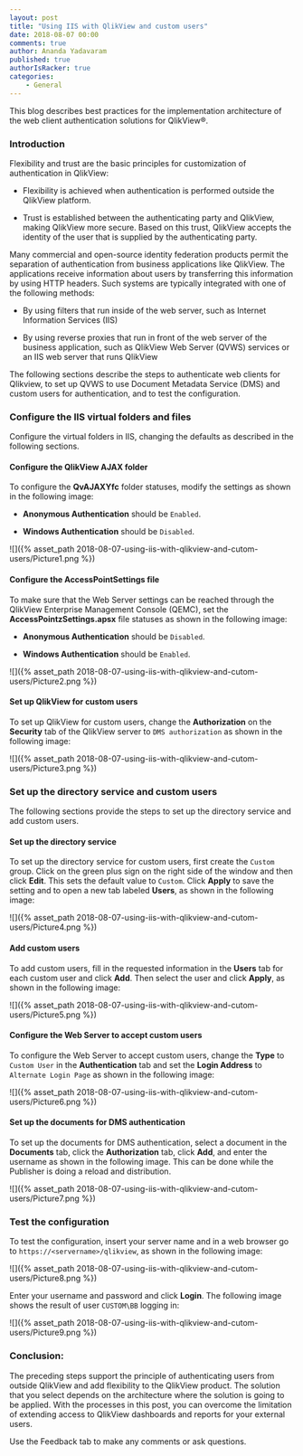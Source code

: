 ```yaml
---
layout: post
title: "Using IIS with QlikView and custom users"
date: 2018-08-07 00:00
comments: true
author: Ananda Yadavaram
published: true
authorIsRacker: true
categories:
    - General
---
```


This blog describes best practices for the implementation architecture
of the web client authentication solutions for QlikView&reg;.

<!-- more -->

### Introduction

Flexibility and trust are the basic principles for customization of authentication
in QlikView:

- Flexibility is achieved when authentication is performed outside the QlikView
platform.

- Trust is established between the authenticating party and QlikView, making
QlikView more secure. Based on this trust, QlikView accepts the identity of the
user that is supplied by the authenticating party.

Many commercial and open-source identity federation products permit the
separation of authentication from business applications like QlikView. The
applications receive information about users by transferring this information
by using HTTP headers. Such systems are typically integrated with
one of the following methods:

- By using filters that run inside of the web server, such as Internet Information
Services (IIS)

- By using reverse proxies that run in front of the web server
of the business application, such as QlikView Web Server (QVWS) services or
an IIS web server that runs QlikView

The following sections describe the steps to authenticate web clients for
Qlikview, to set up QVWS to use Document Metadata Service (DMS) and custom
users for authentication, and to test the configuration.

### Configure the IIS virtual folders and files

Configure the virtual folders in IIS, changing the defaults as described in the
following sections.

#### Configure the QlikView AJAX folder

To configure the **QvAJAXYfc** folder statuses, modify the settings as shown in
the following image:

- **Anonymous Authentication** should be ``Enabled``.

- **Windows Authentication** should be ``Disabled``.

![]({% asset_path 2018-08-07-using-iis-with-qlikview-and-cutom-users/Picture1.png %})

#### Configure the AccessPointSettings file

To make sure that the Web Server settings can be reached through the QlikView
Enterprise Management Console (QEMC), set the **AccessPointzSettings.apsx** file
statuses as shown in the following image:

- **Anonymous Authentication** should be ``Disabled``.

- **Windows Authentication** should be ``Enabled``.

![]({% asset_path 2018-08-07-using-iis-with-qlikview-and-cutom-users/Picture2.png %})

#### Set up QlikView for custom users

To set up QlikView for custom users, change the **Authorization** on the
**Security** tab of the QlikView server to ``DMS authorization`` as shown in
the following image:

![]({% asset_path 2018-08-07-using-iis-with-qlikview-and-cutom-users/Picture3.png %})

### Set up the directory service and custom users

The following sections provide the steps to set up the directory
service and add custom users.

#### Set up the directory service

To set up the directory service for custom users, first create the ``Custom``
group. Click on the green plus sign on the right side of the window and then
click **Edit**. This sets the default value to ``Custom``. Click **Apply** to
save the setting and to open a new tab labeled **Users**, as shown in the
following image:

![]({% asset_path 2018-08-07-using-iis-with-qlikview-and-cutom-users/Picture4.png %})

#### Add custom users

To add custom users, fill in the requested information in the **Users** tab for each custom user and
click **Add**.  Then select the user and click **Apply**, as shown in the
following image:

![]({% asset_path 2018-08-07-using-iis-with-qlikview-and-cutom-users/Picture5.png %})

#### Configure the Web Server to accept custom users

To configure the Web Server to accept custom users, change the **Type** to
``Custom User`` in the **Authentication** tab and set the **Login Address**
to ``Alternate Login Page`` as shown in the following image:

![]({% asset_path 2018-08-07-using-iis-with-qlikview-and-cutom-users/Picture6.png %})

#### Set up the documents for DMS authentication

To set up the documents for DMS authentication, select a document in the
**Documents** tab, click the **Authorization** tab, click **Add**, and enter the
username as shown in the following image. This can be done while the Publisher
is doing a reload and distribution.

![]({% asset_path 2018-08-07-using-iis-with-qlikview-and-cutom-users/Picture7.png %})

### Test the configuration

To test the configuration, insert your server name and in a web browser go to
``https://<servername>/qlikview``, as shown in the following
image:

![]({% asset_path 2018-08-07-using-iis-with-qlikview-and-cutom-users/Picture8.png %})

Enter your username and password and click **Login**. The following image shows
the result of user ``CUSTOM\BB`` logging in:

![]({% asset_path 2018-08-07-using-iis-with-qlikview-and-cutom-users/Picture9.png %})

### Conclusion:

The preceding steps support the principle of authenticating users from outside
QlikView and add flexibility to the QlikView product. The solution that you select
depends on the architecture where the solution is going to be applied. With the
processes in this post, you can overcome the limitation of extending access to
QlikView dashboards and reports for your external users.

Use the Feedback tab to make any comments or ask questions.


